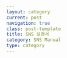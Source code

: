 ```yaml
---
layout: category
current: post
navigation: true
class: post-template
title: SNS 설명서
category: SNS Manual
type: category
---
```


